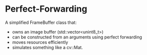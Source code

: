 # Perfect-Forwarding
A simplified FrameBuffer class that: 
 - owns an image buffer (std::vector&lt;unint8_t>)
 - can be constructed from an arguments using perfect forwarding
 -  moves resources efficiently
 -   simulates something like a cv::Mat.
